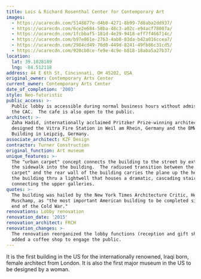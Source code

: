 ```yaml
---
title: Lois & Richard Rosenthal Center for Contemporary Art
images:
  - https://ucarecdn.com/5148677e-d4b0-4271-8b99-7d8aba2dd937/
  - https://ucarecdn.com/6ce2e684-58ba-48c3-a02c-e94acf78007a/
  - https://ucarecdn.com/1fcbbaf5-181d-4e29-9418-eff7f466714c/
  - https://ucarecdn.com/b97e861e-2763-4ab8-83da-b42a016ccea7/
  - https://ucarecdn.com/2984cd49-70d0-449d-8241-49fb86c31cd5/
  - https://ucarecdn.com/920cb8ce-fe9e-4c9e-b818-18aba5a27b37/
location:
  lat: 39.1028189
  lng: -84.512118
address: 44 E 6th St, Cincinnati, OH 45202, USA
original_owner: Contemporary Arts Center
current_owner: Contemporary Arts Center
date_of_completion: '2003'
style: Neo-futuristic
public_access: >-
  Public lobby is accessible during normal business hours without admission to
  the CAC.  The cafe is also open to the public.
architect: >-
  Zaha Hadid, internationally acclaimed Pritzker Prize-winning architect who
  designed the Vitra Fire Station in Weil am Rhein, Germany and the BMW Central
  Building in Leipzig, Germany.
associate_architect: KZF Design
contractor: Turner Construction
original_function: Art museum
unique_features: >-
  The "urban carpet" concept connects the building to the street by extending
  the sidewalk into the building.  The radiused transition between the "urban
  carpet" and the rear wall of the building carries the plane up the height of
  the building thru a lightwell that houses a dramatic, cascading stair
  connecting the upper galleries.
quotes: >-
  The building was hailed by the New York Times Architecture Critic, Herbert
  Muschamp, as "the most important American building to be completed since the
  end of the Cold War."
renovations: Lobby renovation
renovation_date: '2015'
renovation_architect: FRCH
renovation_changes: >-
  The renovation reorganized the lobby functions (reception and gift shop) and
  added a coffee shop to engage the public.
---
```


It is the first building in the US for the internationally renowned, Iraqi born, female architect from London. It is also the first major museum in the US to be designed by a woman.
